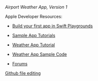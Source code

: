 *Airport Weather App, Version 1*

Apple Developer Resources: 

  - [Build your first app in Swift Playgrounds](https://developer.apple.com/videos/play/wwdc2022/110348/)

  - [Sample App Tutorials](https://developer.apple.com/tutorials/sample-apps)

  - [Weather App Tutorial](https://developer.apple.com/videos/play/wwdc2022/10003/)

  - [Weather App Sample Code](https://developer.apple.com/documentation/weatherkit/fetching_weather_forecasts_with_weatherkit)

  - [Forums](https://developer.apple.com/forums/)

[Github file editing](https://docs.github.com/en/get-started/writing-on-github/getting-started-with-writing-and-formatting-on-github/basic-writing-and-formatting-syntax)
